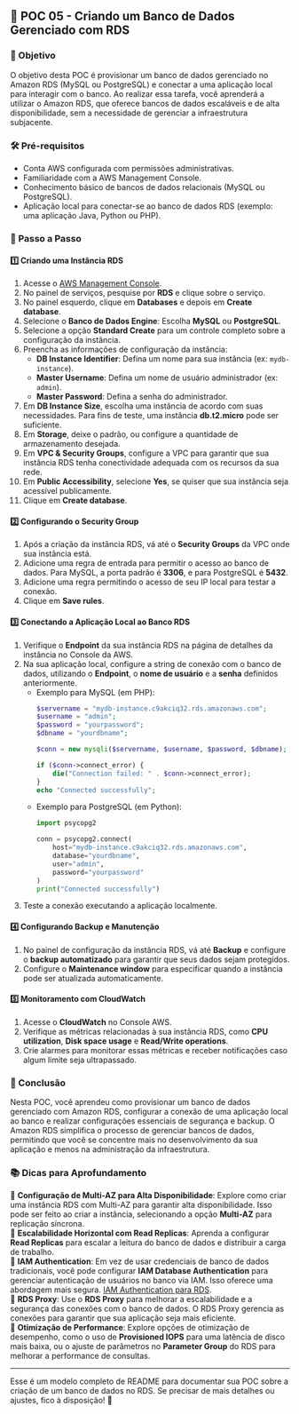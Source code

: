## **📌 POC 05 - Criando um Banco de Dados Gerenciado com RDS**

### **🎯 Objetivo**  
O objetivo desta POC é provisionar um banco de dados gerenciado no Amazon RDS (MySQL ou PostgreSQL) e conectar a uma aplicação local para interagir com o banco. Ao realizar essa tarefa, você aprenderá a utilizar o Amazon RDS, que oferece bancos de dados escaláveis e de alta disponibilidade, sem a necessidade de gerenciar a infraestrutura subjacente.

### **🛠️ Pré-requisitos**  
- Conta AWS configurada com permissões administrativas.
- Familiaridade com a AWS Management Console.
- Conhecimento básico de bancos de dados relacionais (MySQL ou PostgreSQL).
- Aplicação local para conectar-se ao banco de dados RDS (exemplo: uma aplicação Java, Python ou PHP).

### **📖 Passo a Passo**

#### **1️⃣ Criando uma Instância RDS**
1. Acesse o [AWS Management Console](https://console.aws.amazon.com/).
2. No painel de serviços, pesquise por **RDS** e clique sobre o serviço.
3. No painel esquerdo, clique em **Databases** e depois em **Create database**.
4. Selecione o **Banco de Dados Engine**: Escolha **MySQL** ou **PostgreSQL**.
5. Selecione a opção **Standard Create** para um controle completo sobre a configuração da instância.
6. Preencha as informações de configuração da instância:
   - **DB Instance Identifier**: Defina um nome para sua instância (ex: `mydb-instance`).
   - **Master Username**: Defina um nome de usuário administrador (ex: `admin`).
   - **Master Password**: Defina a senha do administrador.
7. Em **DB Instance Size**, escolha uma instância de acordo com suas necessidades. Para fins de teste, uma instância **db.t2.micro** pode ser suficiente.
8. Em **Storage**, deixe o padrão, ou configure a quantidade de armazenamento desejada.
9. Em **VPC & Security Groups**, configure a VPC para garantir que sua instância RDS tenha conectividade adequada com os recursos da sua rede.
10. Em **Public Accessibility**, selecione **Yes**, se quiser que sua instância seja acessível publicamente.
11. Clique em **Create database**.

#### **2️⃣ Configurando o Security Group**
1. Após a criação da instância RDS, vá até o **Security Groups** da VPC onde sua instância está.
2. Adicione uma regra de entrada para permitir o acesso ao banco de dados. Para MySQL, a porta padrão é **3306**, e para PostgreSQL é **5432**.
3. Adicione uma regra permitindo o acesso de seu IP local para testar a conexão.
4. Clique em **Save rules**.

#### **3️⃣ Conectando a Aplicação Local ao Banco RDS**
1. Verifique o **Endpoint** da sua instância RDS na página de detalhes da instância no Console da AWS.
2. Na sua aplicação local, configure a string de conexão com o banco de dados, utilizando o **Endpoint**, o **nome de usuário** e a **senha** definidos anteriormente.
   - Exemplo para MySQL (em PHP):
     ```php
     $servername = "mydb-instance.c9akciq32.rds.amazonaws.com";
     $username = "admin";
     $password = "yourpassword";
     $dbname = "yourdbname";
     
     $conn = new mysqli($servername, $username, $password, $dbname);
     
     if ($conn->connect_error) {
         die("Connection failed: " . $conn->connect_error);
     }
     echo "Connected successfully";
     ```
   - Exemplo para PostgreSQL (em Python):
     ```python
     import psycopg2
     
     conn = psycopg2.connect(
         host="mydb-instance.c9akciq32.rds.amazonaws.com",
         database="yourdbname",
         user="admin",
         password="yourpassword"
     )
     print("Connected successfully")
     ```
3. Teste a conexão executando a aplicação localmente.

#### **4️⃣ Configurando Backup e Manutenção**
1. No painel de configuração da instância RDS, vá até **Backup** e configure o **backup automatizado** para garantir que seus dados sejam protegidos.
2. Configure o **Maintenance window** para especificar quando a instância pode ser atualizada automaticamente.

#### **5️⃣ Monitoramento com CloudWatch**
1. Acesse o **CloudWatch** no Console AWS.
2. Verifique as métricas relacionadas à sua instância RDS, como **CPU utilization**, **Disk space usage** e **Read/Write operations**.
3. Crie alarmes para monitorar essas métricas e receber notificações caso algum limite seja ultrapassado.

### **📌 Conclusão**  
Nesta POC, você aprendeu como provisionar um banco de dados gerenciado com Amazon RDS, configurar a conexão de uma aplicação local ao banco e realizar configurações essenciais de segurança e backup. O Amazon RDS simplifica o processo de gerenciar bancos de dados, permitindo que você se concentre mais no desenvolvimento da sua aplicação e menos na administração da infraestrutura.

### **📚 Dicas para Aprofundamento**  
📌 **Configuração de Multi-AZ para Alta Disponibilidade**: Explore como criar uma instância RDS com Multi-AZ para garantir alta disponibilidade. Isso pode ser feito ao criar a instância, selecionando a opção **Multi-AZ** para replicação síncrona.  
📌 **Escalabilidade Horizontal com Read Replicas**: Aprenda a configurar **Read Replicas** para escalar a leitura do banco de dados e distribuir a carga de trabalho.  
📌 **IAM Authentication**: Em vez de usar credenciais de banco de dados tradicionais, você pode configurar **IAM Database Authentication** para gerenciar autenticação de usuários no banco via IAM. Isso oferece uma abordagem mais segura. [IAM Authentication para RDS](https://docs.aws.amazon.com/AmazonRDS/latest/UserGuide/UsingWithRDS.IAMDBAuth.html).  
📌 **RDS Proxy**: Use o **RDS Proxy** para melhorar a escalabilidade e a segurança das conexões com o banco de dados. O RDS Proxy gerencia as conexões para garantir que sua aplicação seja mais eficiente.  
📌 **Otimização de Performance**: Explore opções de otimização de desempenho, como o uso de **Provisioned IOPS** para uma latência de disco mais baixa, ou o ajuste de parâmetros no **Parameter Group** do RDS para melhorar a performance de consultas.  

---

Esse é um modelo completo de README para documentar sua POC sobre a criação de um banco de dados no RDS. Se precisar de mais detalhes ou ajustes, fico à disposição! 🚀
